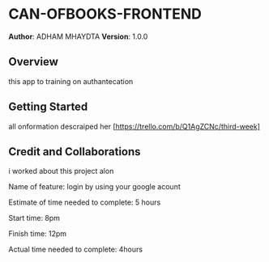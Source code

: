 # CAN-OFBOOKS-FRONTEND

**Author**: ADHAM MHAYDTA
**Version**: 1.0.0 

## Overview
this app to training on authantecation 

## Getting Started
all onformation descraiped her [https://trello.com/b/Q1AgZCNc/third-week]

## Credit and Collaborations
i worked about this project alon

Name of feature: login by using your google acount

Estimate of time needed to complete: 5 hours

Start time: 8pm

Finish time: 12pm

Actual time needed to complete: 4hours